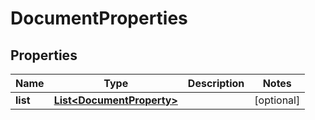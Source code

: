 
# DocumentProperties

## Properties
Name | Type | Description | Notes
------------ | ------------- | ------------- | -------------
**list** | [**List&lt;DocumentProperty&gt;**](DocumentProperty.md) |  |  [optional]



